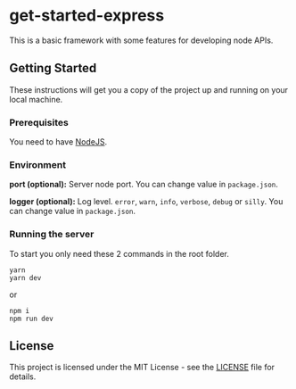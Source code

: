 # get-started-express

This is a basic framework with some features for developing node APIs.

## Getting Started

These instructions will get you a copy of the project up and running on your local machine.

### Prerequisites

You need to have [NodeJS](https://nodejs.org/en/).

### Environment

**port (optional):** Server node port. You can change value in `package.json`.

**logger (optional):** Log level. `error`, `warn`, `info`, `verbose`, `debug` or `silly`. You can change value in `package.json`.

### Running the server

To start you only need these 2 commands in the root folder.
```
yarn
yarn dev
```
or
```
npm i
npm run dev
```

## License

This project is licensed under the MIT License - see the [LICENSE](LICENSE) file for details.
